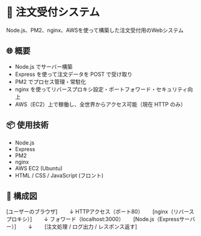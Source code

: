 # 🧾 注文受付システム

Node.js、PM2、nginx、AWSを使って構築した注文受付用のWebシステム

## 🌐 概要

- Node.js でサーバー構築
- Express を使って注文データを POST で受け取り
- PM2 でプロセス管理・常駐化
- nginx を使ってリバースプロキシ設定・ポートフォワード・セキュリティ向上
- AWS（EC2）上で稼働し、全世界からアクセス可能（現在 HTTP のみ）

## 📦 使用技術

- Node.js
- Express
- PM2
- nginx
- AWS EC2 (Ubuntu)
- HTML / CSS / JavaScript (フロント)

## 🔧 構成図
[ユーザーのブラウザ]　　
        ↓ HTTPアクセス（ポート80）　　
    [nginx（リバースプロキシ）]　　
        ↓ フォワード（localhost:3000）　　
     [Node.js（Expressサーバー）]　　
        ↓　　
  [注文処理 / ログ出力 / レスポンス返す]　　

